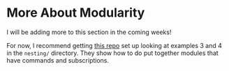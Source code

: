 # More About Modularity

I will be adding more to this section in the coming weeks!

For now, I recommend getting [this repo](https://github.com/evancz/elm-architecture-tutorial) set up looking at examples 3 and 4 in the `nesting/` directory. They show how to do put together modules that have commands and subscriptions.
